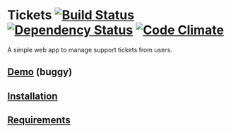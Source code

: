 # Tickets [![Build Status](https://secure.travis-ci.org/thenickperson/tickets.png?branch=master)](http://travis-ci.org/thenickperson/tickets) [![Dependency Status](https://gemnasium.com/thenickperson/tickets.png)](https://gemnasium.com/thenickperson/tickets) [![Code Climate](https://codeclimate.com/github/thenickperson/tickets.png)](https://codeclimate.com/github/thenickperson/tickets)
A simple web app to manage support tickets from users.

## [Demo](http://tickets-demo.herokuapp.com/) (buggy)
## [Installation](tickets/wiki/installation)
## [Requirements](tickets/wiki/requirements)
